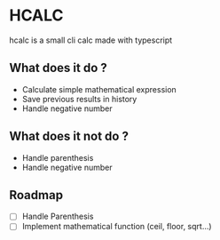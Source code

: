 # HCALC

hcalc is a small cli calc made with typescript

## What does it do ?

- Calculate simple mathematical expression
- Save previous results in history
- Handle negative number

## What does it not do ?

- Handle parenthesis
- Handle negative number

## Roadmap

- [ ] Handle Parenthesis
- [ ] Implement mathematical function (ceil, floor, sqrt...)
